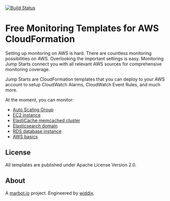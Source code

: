 [![Build Status](https://travis-ci.org/marbot-io/monitoring-jump-start.svg?branch=master)](https://travis-ci.org/marbot-io/monitoring-jump-start)

# Free Monitoring Templates for AWS CloudFormation
Setting up monitoring on AWS is hard. There are countless monitoring possibilities on AWS. Overlooking the important settings is easy. Monitoring Jump Starts connect you with all relevant AWS sources for comprehensive monitoring coverage.

Jump Starts are CloudFormation templates that you can deploy to your AWS account to setup CloudWatch Alarms, CloudWatch Event Rules, and much more.

At the moment, you can monitor:

* [Auto Scaling Group](marbot-auto-scaling-group.yml)
* [EC2 instance](marbot-ec2-instance.yml)
* [ElastiCache memcached cluster](marbot-elasticache-memcached.yml)
* [Elasticsearch domain](marbot-elasticsearch.yml)
* [RDS database instance](marbot-rds.yml)
* [AWS basics](marbot.yml)

## License
All templates are published under Apache License Version 2.0.

## About
A [marbot.io](https://marbot.io/) project. Engineered by [widdix](https://widdix.net).
